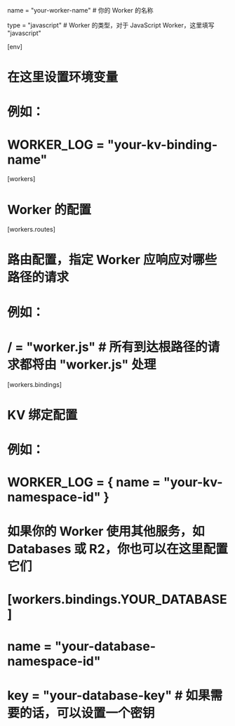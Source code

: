 name = "your-worker-name" # 你的 Worker 的名称

type = "javascript" # Worker 的类型，对于 JavaScript Worker，这里填写 "javascript"

[env]
# 在这里设置环境变量
# 例如：
# WORKER_LOG = "your-kv-binding-name"

[workers]
# Worker 的配置
[workers.routes]
# 路由配置，指定 Worker 应响应对哪些路径的请求
# 例如：
# / = "worker.js" # 所有到达根路径的请求都将由 "worker.js" 处理

[workers.bindings]
# KV 绑定配置
# 例如：
# WORKER_LOG = { name = "your-kv-namespace-id" }

# 如果你的 Worker 使用其他服务，如 Databases 或 R2，你也可以在这里配置它们
# [workers.bindings.YOUR_DATABASE]
#   name = "your-database-namespace-id"
#   key = "your-database-key" # 如果需要的话，可以设置一个密钥
